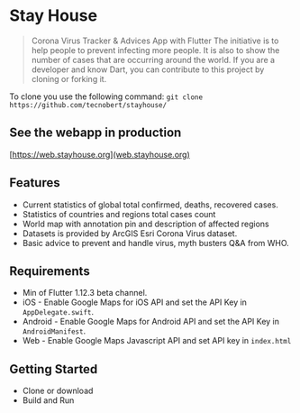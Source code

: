 # Stay House
> Corona Virus Tracker &amp; Advices App with Flutter
The initiative is to help people to prevent infecting more people. It is also to show the number of cases that are occurring around the world. If you are a developer and know Dart, you can contribute to this project by cloning or forking it.

To clone you use the following command:
``
git clone https://github.com/tecnobert/stayhouse/
``

## See the webapp in production
[https://web.stayhouse.org](web.stayhouse.org)

## Features
- Current statistics of global total confirmed, deaths, recovered cases.
- Statistics of countries and regions total cases count
- World map with annotation pin and description of affected regions
- Datasets is provided by ArcGIS Esri Corona Virus dataset.
- Basic advice to prevent and handle virus,  myth busters Q&A from WHO.

## Requirements
- Min of Flutter 1.12.3 beta channel.
- iOS - Enable Google Maps for iOS API and set the API Key in `AppDelegate.swift`.
- Android - Enable Google Maps for Android API and set the API Key in `AndroidManifest`.
- Web - Enable Google Maps Javascript API and set API key in `index.html`

## Getting Started
- Clone or download
- Build and Run
